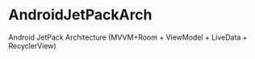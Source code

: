 # AndroidJetPackArch
Android JetPack Architecture (MVVM+Room + ViewModel + LiveData + RecyclerView)

